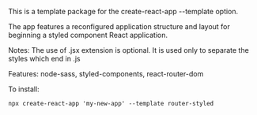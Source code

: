 This is a template package for the create-react-app --template option.

The app features a reconfigured application structure and layout for beginning
a styled component React application.

Notes: The use of .jsx extension is optional. It is used only to separate the styles which end in .js

Features:
node-sass,
styled-components,
react-router-dom

To install:

```
npx create-react-app 'my-new-app' --template router-styled
```
